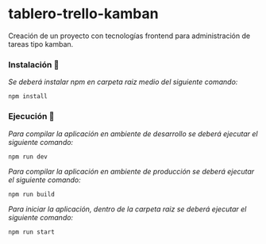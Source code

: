 # tablero-trello-kamban


Creación de un proyecto con tecnologías frontend para administración de tareas tipo kamban.

### Instalación 🔧

_Se deberá instalar npm en carpeta raiz medio del siguiente comando:_

```
npm install
```

### Ejecución 🚀

_Para compilar la aplicación en ambiente de desarrollo se deberá ejecutar el siguiente comando:_

```
npm run dev
```
_Para compilar la aplicación en ambiente de producción se deberá ejecutar el siguiente comando:_

```
npm run build
```

_Para iniciar la aplicación, dentro de la carpeta raiz se deberá ejecutar el siguiente comando:_

```
npm run start
```




